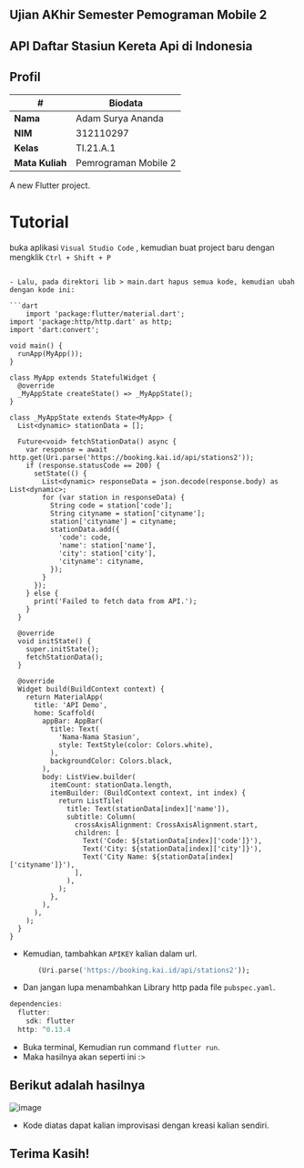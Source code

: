 ## Ujian AKhir Semester Pemograman Mobile 2

## API Daftar Stasiun Kereta Api di Indonesia

## Profil
| #               | Biodata                  |
| --------------- | --------------------     |
| **Nama**        | Adam Surya Ananda        |
| **NIM**         | 312110297                |
| **Kelas**       | TI.21.A.1                |
| **Mata Kuliah** | Pemrograman Mobile 2     |

A new Flutter project.

# Tutorial
buka aplikasi `Visual Studio Code`  , kemudian buat project baru dengan mengklik `Ctrl + Shift + P`  
```

- Lalu, pada direktori lib > main.dart hapus semua kode, kemudian ubah dengan kode ini:

```dart
    import 'package:flutter/material.dart';
import 'package:http/http.dart' as http;
import 'dart:convert';

void main() {
  runApp(MyApp());
}

class MyApp extends StatefulWidget {
  @override
  _MyAppState createState() => _MyAppState();
}

class _MyAppState extends State<MyApp> {
  List<dynamic> stationData = [];

  Future<void> fetchStationData() async {
    var response = await http.get(Uri.parse('https://booking.kai.id/api/stations2'));
    if (response.statusCode == 200) {
      setState(() {
        List<dynamic> responseData = json.decode(response.body) as List<dynamic>;
        for (var station in responseData) {
          String code = station['code'];
          String cityname = station['cityname'];
          station['cityname'] = cityname;
          stationData.add({
            'code': code,
            'name': station['name'],
            'city': station['city'],
            'cityname': cityname,
          });
        }
      });
    } else {
      print('Failed to fetch data from API.');
    }
  }

  @override
  void initState() {
    super.initState();
    fetchStationData();
  }

  @override
  Widget build(BuildContext context) {
    return MaterialApp(
      title: 'API Demo',
      home: Scaffold(
        appBar: AppBar(
          title: Text(
            'Nama-Nama Stasiun',
            style: TextStyle(color: Colors.white),
          ),
          backgroundColor: Colors.black,
        ),
        body: ListView.builder(
          itemCount: stationData.length,
          itemBuilder: (BuildContext context, int index) {
            return ListTile(
              title: Text(stationData[index]['name']),
              subtitle: Column(
                crossAxisAlignment: CrossAxisAlignment.start,
                children: [
                  Text('Code: ${stationData[index]['code']}'),
                  Text('City: ${stationData[index]['city']}'),
                  Text('City Name: ${stationData[index]['cityname']}'),
                ],
              ),
            );
          },
        ),
      ),
    );
  }
}

```

- Kemudian, tambahkan `APIKEY` kalian dalam url.

```dart
       (Uri.parse('https://booking.kai.id/api/stations2'));
```

- Dan jangan lupa menambahkan Library http pada file `pubspec.yaml`.

```dart
dependencies:
  flutter:
    sdk: flutter
  http: ^0.13.4
```

- Buka terminal, Kemudian run command `flutter run`.
- Maka hasilnya akan seperti ini :>

## Berikut adalah hasilnya

![image](https://github.com/Muhamadsuryanegara/UAS_P.Mobile.2/assets/92678339/79d60c31-97bb-442e-88ef-40a8efbace24)



- Kode diatas dapat kalian improvisasi dengan kreasi kalian sendiri.

## Terima Kasih!



